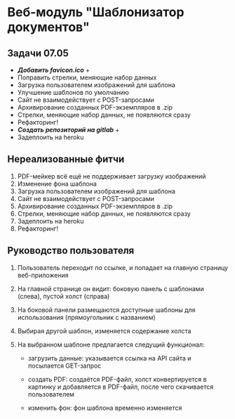# Веб-модуль "Шаблонизатор документов"

## Задачи 07.05

* **_Добавить favicon.ico_** +
* Поправить стрелки, меняющие набор данных
* Загрузка пользователем изображений для шаблона
* Улучшение шаблонов по умолчанию
* Сайт не взаимодействует с POST-запросами
* Архивирование созданных PDF-экземпляров в .zip
* Стрелки, меняющие набор данных, не появляются сразу
* Рефакторинг!
* _**Создать репозиторий на gitlab**_ +
* Задеплоить на heroku

## Нереализованные фитчи

1. PDF-мейкер всё ещё не поддерживает загрузку изображений
2. Изменение фона шаблона
3. Загрузка пользователем изображений для шаблона
4. Сайт не взаимодействует с POST-запросами
5. Архивирование созданных PDF-экземпляров в .zip
6. Стрелки, меняющие набор данных, не появляются сразу
7. Задеплоить на heroku
8. Рефакторинг!

## Руководство пользователя

1. Пользователь переходит по ссылке, и попадает на главную страницу веб-приложения

2. На главной странице он видит: боковую панель с шаблонами (слева), пустой холст (справа)

3. На боковой панели размещаются доступные шаблоны для использования (прямоугольник с названием)

4. Выбирая другой шаблон, изменяется содержание холста

5. На выбранном шаблоне предлагается следущий функционал:

    * загрузить данные: указывается ссылка на API сайта и посылается GET-запрос

    * создать PDF: создаётся PDF-файл, холст конвертируется в картинку и добавляется в PDF-файл, после чего скачивается пользователем

    * изменить фон: фон шаблона временно изменяется
